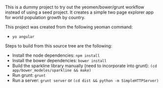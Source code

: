 This is a dummy project to try out the yeomen/bower/grunt workflow instead of using a seed project.  It creates a simple two page explorer app for world population growth by country.

This project was created from the following yeoman command:
- `yo angular`

Steps to build from this source tree are the following:
- Install the node dependencies: `npm install` 
- Install the bower dependencies: `bower install`
- Build the sparkline library manually (need to incorporate into grunt): `(cd app/bower_modeles/sparkline && make)`
- Run grunt: `grunt`
- Run a server: `grunt server` or `(cd dist && python -m SimpleHTTPServer)`
